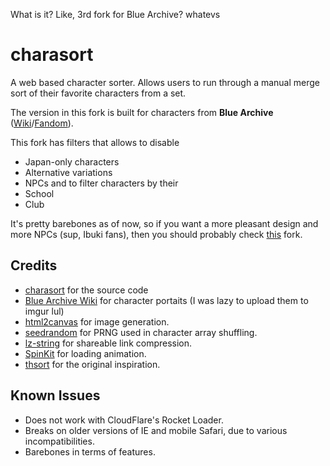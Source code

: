 What is it? Like, 3rd fork for Blue Archive? whatevs

# charasort
A web based character sorter. Allows users to run through a manual merge sort of their favorite
characters from a set.
 
The version in this fork is built for characters from **Blue Archive** ([Wiki](https://bluearchive.wiki/wiki/Main_Page)/[Fandom](https://bluearchive.fandom.com/wiki/Blue_Archive_Wiki)).

This fork has filters that allows to disable
 * Japan-only characters
 * Alternative variations
 * NPCs
and to filter characters by their
 * School
 * Club
 
It's pretty barebones as of now, so if you want a more pleasant design and more NPCs (sup, Ibuki fans), then you should probably check [this](https://github.com/simpelplant/charasort-bluearchive) fork.

## Credits

 * [charasort](https://github.com/execfera/charasort) for the source code
 * [Blue Archive Wiki](https://bluearchive.wiki/wiki/Main_Page) for character portaits (I was lazy to upload them to imgur lul)
 * [html2canvas](https://github.com/niklasvh/html2canvas/) for image generation.
 * [seedrandom](https://github.com/davidbau/seedrandom) for PRNG used in character array shuffling.
 * [lz-string](https://github.com/pieroxy/lz-string) for shareable link compression.
 * [SpinKit](http://tobiasahlin.com/spinkit/) for loading animation.
 * [thsort](http://mainyan.sakura.ne.jp/thsort.html) for the original inspiration.

## Known Issues

 * Does not work with CloudFlare's Rocket Loader.
 * Breaks on older versions of IE and mobile Safari, due to various incompatibilities.
 * Barebones in terms of features.
